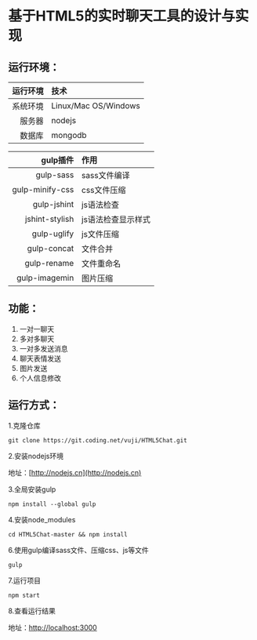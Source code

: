 # 基于HTML5的实时聊天工具的设计与实现

## 运行环境：

| 运行环境 | 技术 |
|-----:|:----------|
| 系统环境 | Linux/Mac OS/Windows | 
| 服务器 |  nodejs |
| 数据库 |  mongodb |


| gulp插件 | 作用 |
|----: |:--------|
| gulp-sass | sass文件编译 |
| gulp-minify-css | css文件压缩 |
| gulp-jshint | js语法检查 | 
| jshint-stylish | js语法检查显示样式 | 
| gulp-uglify | js文件压缩 | 
| gulp-concat | 文件合并 | 
| gulp-rename | 文件重命名 |
| gulp-imagemin | 图片压缩 | 




## 功能：
1. 一对一聊天
2. 多对多聊天
3. 一对多发送消息
4. 聊天表情发送
5. 图片发送
6. 个人信息修改


## 运行方式：

1.克隆仓库
```
git clone https://git.coding.net/vuji/HTML5Chat.git
```

2.安装nodejs环境

地址：[http://nodejs.cn](http://nodejs.cn)

3.全局安装gulp
```
npm install --global gulp
```

4.安装node_modules
```
cd HTML5Chat-master && npm install
```

6.使用gulp编译sass文件、压缩css、js等文件
```
gulp
```

7.运行项目
```
npm start
```

8.查看运行结果

地址：[http://localhost:3000](http://localhost:3000)




